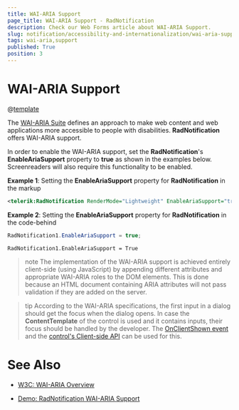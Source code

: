 ```yaml
---
title: WAI-ARIA Support
page_title: WAI-ARIA Support - RadNotification
description: Check our Web Forms article about WAI-ARIA Support.
slug: notification/accessibility-and-internationalization/wai-aria-support
tags: wai-aria,support
published: True
position: 3
---
```


# WAI-ARIA Support

@[template](/_templates/common/wai-aria-templates.md#intro "control: RadNotification")


The [WAI-ARIA Suite](https://www.w3.org/WAI/intro/aria) defines an approach to make web content and web applications more accessible to people with disabilities. **RadNotification** offers WAI-ARIA support.

In order to enable the WAI-ARIA support, set the **RadNotification**'s **EnableAriaSupport** property to **true** as shown in the examples below. Screenreaders will also require this functionality to be enabled.

**Example 1**: Setting the **EnableAriaSupport** property for **RadNotification** in the markup

````XML
<telerik:RadNotification RenderMode="Lightweight" EnableAriaSupport="true" runat="server" ID="RadNotification1"></telerik:RadNotification>
````

**Example 2**: Setting the **EnableAriaSupport** property for **RadNotification** in the code-behind

````C#
RadNotification1.EnableAriaSupport = true;
````
````VB
RadNotification1.EnableAriaSupport = True
````


>note The implementation of the WAI-ARIA support is achieved entirely client-side (using JavaScript) by appending different attributes and appropriate WAI-ARIA roles to the DOM elements. This is done because an HTML document containing ARIA attributes will not pass validation if they are added on the server.

>tip According to the WAI-ARIA specifications, the first input in a dialog should get the focus when the dialog opens. In case the **ContentTemplate** of the control is used and it contains inputs, their focus should be handled by the developer. The [OnClientShown event](slug://notification/client-side-programming/events/onclientshown) and the [control's Client-side API](slug://notification/client-side-programming/radnotification-object) can be used for this.



# See Also

 * [W3C: WAI-ARIA Overview](https://www.w3.org/WAI/intro/aria)

 * [Demo: RadNotification WAI-ARIA Support](https://demos.telerik.com/aspnet-ajax/notification/examples/waiariasupport/defaultcs.aspx)
  
